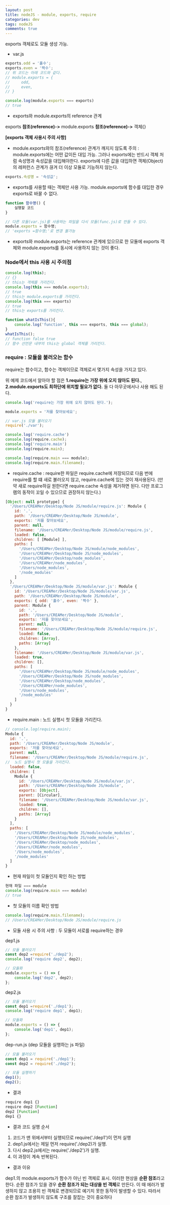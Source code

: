 ```yaml
---  
layout: post
title: nodeJS - module, exports, require
categories: dev
tags: nodeJS
comments: true
---
```


exports 객체로도 모듈 생성 가능.

- var.js

```javascript
exports.odd = '홀수';
exports.even = '짝수';
// 위 코드는 아래 코드와 같다.
// module.exports = {
//     odd,
//     even,
// }

console.log(module.exports === exports)
// true
```

- exports와 module.exports의 reference 관계

exports **참조(reference)->**  module.exports **참조(reference)->** 객체{}

**[exports 객체 사용시 주의 사항]**
- module.exports와의 참조(reference) 관계가 깨지지 않도록 주의 : module.exports에는 어떤 값이든 대입 가능. 그러나 exports에는 반드시 객체 처럼 속성명과 속성값을 대입해야한다. exports에 다른 값을 대입하면 객체(Object)의 레퍼런스 관계가 끊겨 더 이상 모듈로 기능하지 않는다.

```javascript
exports.속성명 = '속성값';
```

- exports를 사용할 때는 객체만 사용 가능. module.exports에 함수를 대입한 경우 exports로 바꿀 수 없다.

```javascript
function 함수명() {
    실행할 코드
}

// 다른 모듈(var.js)를 사용하는 파일을 다시 모듈(func.js)로 만들 수 있다.
module.exports = 함수명;
// 'exports =함수명;'로 변경 불가능
```

- exports와 module.exports는 reference 관계에 있으므로 한 모듈에 exports 객체와 module.exports를 동시에 사용하지 않는 것이 좋다.

### Node에서 this 사용 시 주의점

```javascript
console.log(this);
// {}
// this는 객체를 가리킨다.
console.log(this === module.exports);
// true
// this는 module.exports를 가리킨다.
console.log(this === exports)
// true
// this는 exports를 가리킨다.

function whatIsThis(){
    console.log('function', this === exports, this === global);
}
whatIsThis();
// function false true
// 함수 선언문 내부의 this는 global 객체를 가리킨다.
```

### require : 모듈을 불러오는 함수
require는 함수이고, 함수는 객체이므로 객체로서 몇가지 속성을 가지고 있다. 

위 예제 코드에서 알아야 할 점은 **1.require는 가장 위에 오지 않아도 된다.**, **2.module.exports도 최하단에 위치할 필요가 없다.** 둘 다 아무곳에서나 사용 해도 된다.

```javascript
console.log('require는 가장 위에 오지 않아도 된다.');

module.exports = '저를 찾아보세요';

// var.js 모듈 불러오기
require('./var');

console.log('require.cache')
console.log(require.cache);
console.log('require.main')
console.log(require.main);

console.log(require.main === module);
console.log(require.main.filename);
```

- require.cache : require한 파일은 require.cache에 저장되므로 다음 번에 require를 할 떄 새로 불러오지 않고, require.cache에 있는 것이 재사용된다. (만약 새로 require하길 원한다면 require.cache 속성을 제거하면 된다. 다만 프로그램의 동작이 꼬일 수 있으므로 권장하지 않는다.)

```javascript
[Object: null prototype] {
  '/Users/CREAMer/Desktop/Node JS/module/require.js': Module {
    id: '.',
    path: '/Users/CREAMer/Desktop/Node JS/module',
    exports: '저를 찾아보세요',
    parent: null,
    filename: '/Users/CREAMer/Desktop/Node JS/module/require.js',
    loaded: false,
    children: [ [Module] ],
    paths: [
      '/Users/CREAMer/Desktop/Node JS/module/node_modules',
      '/Users/CREAMer/Desktop/Node JS/node_modules',
      '/Users/CREAMer/Desktop/node_modules',
      '/Users/CREAMer/node_modules',
      '/Users/node_modules',
      '/node_modules'
    ]
  },
  '/Users/CREAMer/Desktop/Node JS/module/var.js': Module {
    id: '/Users/CREAMer/Desktop/Node JS/module/var.js',
    path: '/Users/CREAMer/Desktop/Node JS/module',
    exports: { odd: '홀수', even: '짝수' },
    parent: Module {
      id: '.',
      path: '/Users/CREAMer/Desktop/Node JS/module',
      exports: '저를 찾아보세요',
      parent: null,
      filename: '/Users/CREAMer/Desktop/Node JS/module/require.js',
      loaded: false,
      children: [Array],
      paths: [Array]
    },
    filename: '/Users/CREAMer/Desktop/Node JS/module/var.js',
    loaded: true,
    children: [],
    paths: [
      '/Users/CREAMer/Desktop/Node JS/module/node_modules',
      '/Users/CREAMer/Desktop/Node JS/node_modules',
      '/Users/CREAMer/Desktop/node_modules',
      '/Users/CREAMer/node_modules',
      '/Users/node_modules',
      '/node_modules'
    ]
  }
}
```

- require.main : 노드 실행시 첫 모듈을 가리킨다. 

```javascript
// console.log(require.main);
Module {
  id: '.',
  path: '/Users/CREAMer/Desktop/Node JS/module',
  exports: '저를 찾아보세요',
  parent: null,
  filename: '/Users/CREAMer/Desktop/Node JS/module/require.js',
//  노드 실행시 첫 모듈을 가리킨다. 
  loaded: false,
  children: [
    Module {
      id: '/Users/CREAMer/Desktop/Node JS/module/var.js',
      path: '/Users/CREAMer/Desktop/Node JS/module',
      exports: [Object],
      parent: [Circular],
      filename: '/Users/CREAMer/Desktop/Node JS/module/var.js',
      loaded: true,
      children: [],
      paths: [Array]
    }
  ],
  paths: [
    '/Users/CREAMer/Desktop/Node JS/module/node_modules',
    '/Users/CREAMer/Desktop/Node JS/node_modules',
    '/Users/CREAMer/Desktop/node_modules',
    '/Users/CREAMer/node_modules',
    '/Users/node_modules',
    '/node_modules'
  ]
}
```

- 현재 파일이 첫 모듈인지 확인 하는 방법

```javascript
현재 파일 === module
console.log(require.main === module)
// true

```

- 첫 모듈의 이름 확인 방법

```javascript
console.log(require.main.filename);
// /Users/CREAMer/Desktop/Node JS/module/require.js
```

- 모듈 사용 시 주의 사항 : 두 모듈이 서로를 require하는 경우

dep1.js

```javascript
// 모듈 불러오기
const dep2 =require('./dep2');
console.log('require dep2', dep2);

// 모듈화
module.exports = () => {
    console.log('dep2', dep2);
};
```

dep2.js

```javascript
// 모듈 불러오기
const dep1 =require('./dep1');
console.log('require dep1', dep1);

// 모듈화
module.exports = () => {
    console.log('dep1', dep1);
};
```

dep-run.js (dep 모듈을 실행하는 js 파일)

```javascript
// 모듈 불러오기
const dep1 = require('./dep1');
const dep2 = require('./dep2');

// 모듈 실행하기
dep1();
dep2();
```

- 결과

```javascript
require dep1 {}
require dep2 [Function]
dep2 [Function]
dep1 {}
```

- 결과 코드 실행 순서

1. 코드가 맨 위에서부터 실행되므로 require('./dep1')이 먼저 실행
2. dep1.js에서는 제일 먼저 require('./dep2)가 실행. 
3. 다시 dep2.js에서는 require('./dep2')가 실행. 
4. 이 과정이 계속 반복된다.

- 결과 이유

dep1.의 module.exports가 함수가 아닌 빈 객체로 표시. 이러한 현상을 **순환 참조**라고한다. 순환 참조가 있을 경우 **순환 참조가 되는 대상을 빈 객체**로 만든다. 이 때 에러가 발생하지 않고 조용히 빈 객체로 변경되므로 예기치 못한 동작이 발생할 수 있다. 따라서 순환 참조가 발생하지 않도록 구조를 잘잡는 것이 중요하다
